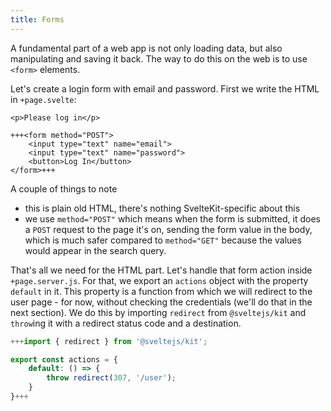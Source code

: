 ```yaml
---
title: Forms
---
```


A fundamental part of a web app is not only loading data, but also manipulating and saving it back. The way to do this on the web is to use `<form>` elements.

Let's create a login form with email and password. First we write the HTML in `+page.svelte`:

```svelte
<p>Please log in</p>

+++<form method="POST">
	<input type="text" name="email">
	<input type="text" name="password">
	<button>Log In</button>
</form>+++
```

A couple of things to note

- this is plain old HTML, there's nothing SvelteKit-specific about this
- we use `method="POST"` which means when the form is submitted, it does a `POST` request to the page it's on, sending the form value in the body, which is much safer compared to `method="GET"` because the values would appear in the search query.

That's all we need for the HTML part. Let's handle that form action inside `+page.server.js`. For that, we export an `actions` object with the property `default` in it. This property is a function from which we will redirect to the user page - for now, without checking the credentials (we'll do that in the next section). We do this by importing `redirect` from `@sveltejs/kit` and `throw`ing it with a redirect status code and a destination.

```js
+++import { redirect } from '@sveltejs/kit';

export const actions = {
	default: () => {
		throw redirect(307, '/user');
	}
}+++
```
